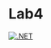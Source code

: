 # Lab4
[![.NET](https://github.com/Danushe4ka/Lab4/actions/workflows/compilation.yml/badge.svg?branch=master)](https://github.com/Danushe4ka/Lab4/actions/workflows/compilation.yml)
